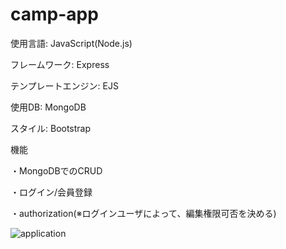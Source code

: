# camp-app

使用言語: JavaScript(Node.js)

フレームワーク: Express

テンプレートエンジン: EJS

使用DB: MongoDB

スタイル: Bootstrap


機能

・MongoDBでのCRUD

・ログイン/会員登録

・authorization(※ログインユーザによって、編集権限可否を決める)

![application](https://user-images.githubusercontent.com/62493849/221395961-21e65dfb-ab74-4251-9d3f-a21c65627eed.gif)

